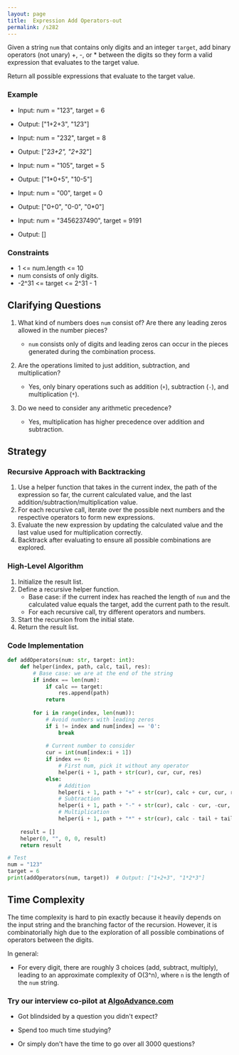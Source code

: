 ```yaml
---
layout: page
title:  Expression Add Operators-out
permalink: /s282
---
```


Given a string `num` that contains only digits and an integer `target`, add binary operators (not unary) +, -, or * between the digits so they form a valid expression that evaluates to the target value.

Return all possible expressions that evaluate to the target value.

### Example
- Input: num = "123", target = 6
- Output: ["1+2+3", "1*2*3"]

- Input: num = "232", target = 8
- Output: ["2*3+2", "2+3*2"]

- Input: num = "105", target = 5
- Output: ["1*0+5", "10-5"]

- Input: num = "00", target = 0
- Output: ["0+0", "0-0", "0*0"]

- Input: num = "3456237490", target = 9191
- Output: []

### Constraints
- 1 <= num.length <= 10
- num consists of only digits.
- -2^31 <= target <= 2^31 - 1

## Clarifying Questions
1. What kind of numbers does `num` consist of? Are there any leading zeros allowed in the number pieces?
   
   - `num` consists only of digits and leading zeros can occur in the pieces generated during the combination process.
  
2. Are the operations limited to just addition, subtraction, and multiplication?

   - Yes, only binary operations such as addition (`+`), subtraction (`-`), and multiplication (`*`).

3. Do we need to consider any arithmetic precedence?

   - Yes, multiplication has higher precedence over addition and subtraction.

## Strategy

### Recursive Approach with Backtracking
1. Use a helper function that takes in the current index, the path of the expression so far, the current calculated value, and the last addition/subtraction/multiplication value.
2. For each recursive call, iterate over the possible next numbers and the respective operators to form new expressions.
3. Evaluate the new expression by updating the calculated value and the last value used for multiplication correctly.
4. Backtrack after evaluating to ensure all possible combinations are explored.

### High-Level Algorithm
1. Initialize the result list.
2. Define a recursive helper function.
    - Base case: if the current index has reached the length of `num` and the calculated value equals the target, add the current path to the result.
    - For each recursive call, try different operators and numbers.
3. Start the recursion from the initial state.
4. Return the result list.

### Code Implementation

```python
def addOperators(num: str, target: int):
    def helper(index, path, calc, tail, res):
        # Base case: we are at the end of the string
        if index == len(num):
            if calc == target:
                res.append(path)
            return
        
        for i in range(index, len(num)):
            # Avoid numbers with leading zeros
            if i != index and num[index] == '0':
                break
            
            # Current number to consider
            cur = int(num[index:i + 1])
            if index == 0:
                # First num, pick it without any operator
                helper(i + 1, path + str(cur), cur, cur, res)
            else:
                # Addition
                helper(i + 1, path + "+" + str(cur), calc + cur, cur, res)
                # Subtraction
                helper(i + 1, path + "-" + str(cur), calc - cur, -cur, res)
                # Multiplication
                helper(i + 1, path + "*" + str(cur), calc - tail + tail * cur, tail * cur, res)
    
    result = []
    helper(0, "", 0, 0, result)
    return result

# Test
num = "123"
target = 6
print(addOperators(num, target))  # Output: ["1+2+3", "1*2*3"]
```

## Time Complexity
The time complexity is hard to pin exactly because it heavily depends on the input string and the branching factor of the recursion. However, it is combinatorially high due to the exploration of all possible combinations of operators between the digits. 

In general:
- For every digit, there are roughly 3 choices (add, subtract, multiply), leading to an approximate complexity of O(3^n), where `n` is the length of the `num` string.



### Try our interview co-pilot at [AlgoAdvance.com](https://algoAdvance.com)

- Got blindsided by a question you didn't expect?

- Spend too much time studying?

- Or simply don't have the time to go over all 3000 questions?

